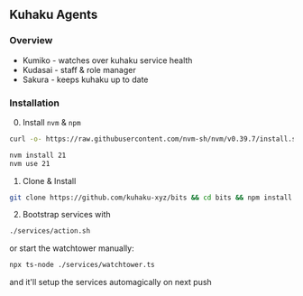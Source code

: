 ## Kuhaku Agents

### Overview

- Kumiko - watches over kuhaku service health
- Kudasai - staff & role manager
- Sakura - keeps kuhaku up to date

### Installation

0. Install `nvm` & `npm`
```sh
curl -o- https://raw.githubusercontent.com/nvm-sh/nvm/v0.39.7/install.sh | bash

nvm install 21
nvm use 21
```

1. Clone & Install
```sh
git clone https://github.com/kuhaku-xyz/bits && cd bits && npm install
```

2. Bootstrap services with
```sh 
./services/action.sh
```
or start the watchtower manually:
```sh
npx ts-node ./services/watchtower.ts
```
and it'll setup the services automagically on next push
